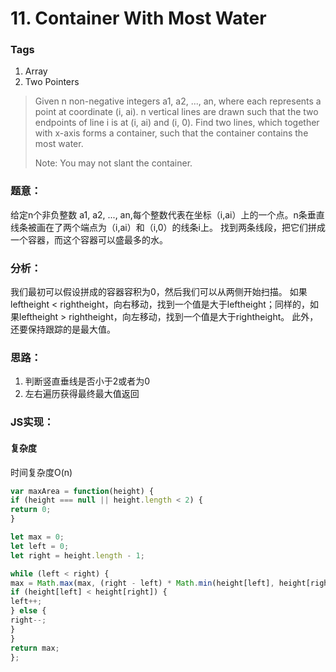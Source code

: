 # 11. Container With Most Water
### Tags
1. Array
2. Two Pointers

>Given n non-negative integers a1, a2, ..., an, where each represents a point at coordinate (i, ai). n vertical lines are drawn such that the two endpoints of line i is at (i, ai) and (i, 0). Find two lines, which together with x-axis forms a container, such that the container contains the most water.
>
>Note: You may not slant the container.

### 题意：
给定n个非负整数 a1, a2, ..., an,每个整数代表在坐标（i,ai）上的一个点。n条垂直线条被画在了两个端点为（i,ai）和（i,0）的线条i上。
找到两条线段，把它们拼成一个容器，而这个容器可以盛最多的水。

### 分析：
我们最初可以假设拼成的容器容积为0，然后我们可以从两侧开始扫描。
如果leftheight < rightheight，向右移动，找到一个值是大于leftheight；同样的，如果leftheight > rightheight，向左移动，找到一个值是大于rightheight。
此外，还要保持跟踪的是最大值。

### 思路：
1. 判断竖直垂线是否小于2或者为0
2. 左右遍历获得最终最大值返回


### JS实现：
#### 复杂度
时间复杂度O(n)

```js
var maxArea = function(height) {
if (height === null || height.length < 2) {
return 0;
}

let max = 0;
let left = 0;
let right = height.length - 1;

while (left < right) {
max = Math.max(max, (right - left) * Math.min(height[left], height[right]));
if (height[left] < height[right]) {
left++;
} else {
right--;
}
}
return max;
};
```